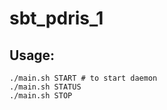 # sbt_pdris_1

## Usage:

```console
./main.sh START # to start daemon
./main.sh STATUS
./main.sh STOP
```
